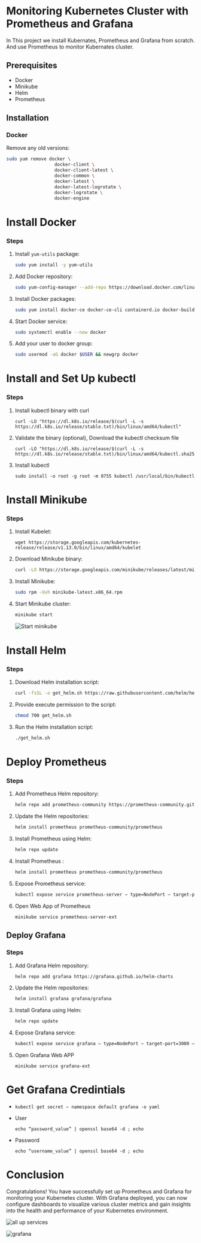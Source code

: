 # Monitoring Kubernetes Cluster with Prometheus and Grafana

In This project we install Kubernates, Prometheus and Grafana from scratch. And use Prometheus to monitor Kubernates cluster.
## Prerequisites

- Docker
- Minikube
- Helm
- Prometheus

## Installation

### Docker

Remove any old versions:

```bash
sudo yum remove docker \
                  docker-client \
                  docker-client-latest \
                  docker-common \
                  docker-latest \
                  docker-latest-logrotate \
                  docker-logrotate \
                  docker-engine
```
# Install Docker

### Steps

1. Install `yum-utils` package:
    ```bash
    sudo yum install -y yum-utils
    ```

2. Add Docker repository:
    ```bash
    sudo yum-config-manager --add-repo https://download.docker.com/linux/centos/docker-ce.repo
    ```

3. Install Docker packages:
    ```bash
    sudo yum install docker-ce docker-ce-cli containerd.io docker-buildx-plugin docker-compose-plugin
    ```

4. Start Docker service:
    ```bash
    sudo systemctl enable --now docker
    ```
5. Add your user to docker group:
    ```bash
    sudo usermod -aG docker $USER && newgrp docker 
    ```
# Install and Set Up kubectl
### Steps
1. Install kubectl binary with curl
    ```
    curl -LO "https://dl.k8s.io/release/$(curl -L -s https://dl.k8s.io/release/stable.txt)/bin/linux/amd64/kubectl"
    ```
2. Validate the binary (optional), Download the kubectl checksum file
    ```
    curl -LO "https://dl.k8s.io/release/$(curl -L -s https://dl.k8s.io/release/stable.txt)/bin/linux/amd64/kubectl.sha256"
    ```
3. Install kubectl
    ```
    sudo install -o root -g root -m 0755 kubectl /usr/local/bin/kubectl
    ```    
# Install Minikube

### Steps
1. Install Kubelet: 
    ```
    wget https://storage.googleapis.com/kubernetes-release/release/v1.13.0/bin/linux/amd64/kubelet
    ```
2. Download Minikube binary:
    ```bash
    curl -LO https://storage.googleapis.com/minikube/releases/latest/minikube-latest.x86_64.rpm
    ```

3. Install Minikube:
    ```bash
    sudo rpm -Uvh minikube-latest.x86_64.rpm
    ```

4. Start Minikube cluster:
    ```bash
    minikube start
    ```
    ![Start minikube](https://github.com/MOstafaZaRiaa/monitoring-k8s-using-prometheus/blob/main/images/starting%20minikube.PNG?raw=true)

# Install Helm

### Steps

1. Download Helm installation script:
    ```bash
    curl -fsSL -o get_helm.sh https://raw.githubusercontent.com/helm/helm/main/scripts/get-helm-3
    ```

2. Provide execute permission to the script:
    ```bash
    chmod 700 get_helm.sh
    ```

3. Run the Helm installation script:
    ```bash
    ./get_helm.sh
    ```


# Deploy Prometheus
### Steps

1. Add Prometheus Helm repository:
    ```bash
    helm repo add prometheus-community https://prometheus-community.github.io/helm-charts
    ```

2. Update the Helm repositories:
    ```bash
    helm install prometheus prometheus-community/prometheus
    ```

3. Install Prometheus using Helm:
    ```bash
    helm repo update
    ```

4. Install Prometheus :
    ```bash
    helm install prometheus prometheus-community/prometheus
    ```
4. Expose Prometheus service:
    ```bash
    kubectl expose service prometheus-server — type=NodePort — target-port=9090 — name=prometheus-server-ext
    ```
5. Open Web App of Prometheus
    ```
    minikube service prometheus-server-ext
    ```

## Deploy Grafana

### Steps

1. Add Grafana Helm repository:
    ```bash
    helm repo add grafana https://grafana.github.io/helm-charts
    ```

2. Update the Helm repositories:
    ```bash
    helm install grafana grafana/grafana
    ```

3. Install Grafana using Helm:
    ```bash
    helm repo update
    ```

4. Expose Grafana service:
    ```bash
    kubectl expose service grafana — type=NodePort — target-port=3000 — name=grafana-ext
    ```
5. Open Grafana Web APP
    ```
    minikube service grafana-ext
    ```
# Get Grafana Credintials
  -
    ```
    kubectl get secret — namespace default grafana -o yaml
    ```
  - User
    ```
    echo “password_value” | openssl base64 -d ; echo
    ```
  - Password
    ```
    echo “username_value” | openssl base64 -d ; echo
    ```


# Conclusion

Congratulations! You have successfully set up Prometheus and Grafana for monitoring your Kubernetes cluster. With Grafana deployed, you can now configure dashboards to visualize various cluster metrics and gain insights into the health and performance of your Kubernetes environment.

![all up services](https://github.com/MOstafaZaRiaa/monitoring-k8s-using-prometheus/blob/main/images/prometheus.PNG?raw=true)

![grafana](https://github.com/MOstafaZaRiaa/monitoring-k8s-using-prometheus/blob/main/images/grafana.PNG?raw=true)







